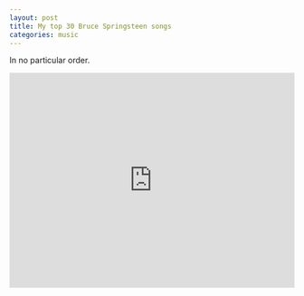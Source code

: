 ```yaml
---
layout: post
title: My top 30 Bruce Springsteen songs
categories: music
---
```


In no particular order.

<div class="youtube-embed-container">
	<iframe src="https://open.spotify.com/embed/playlist/6BIqzUnjnbq3G6kc3uD1eN?utm_source=generator" width="100%" height="380" frameBorder="0" allowfullscreen="" allow="autoplay; clipboard-write; encrypted-media; fullscreen; picture-in-picture"></iframe>
</div>
